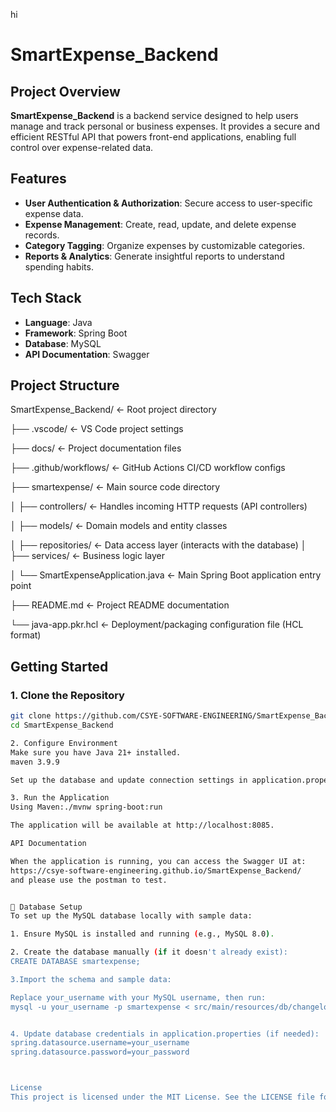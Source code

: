 hi
# SmartExpense_Backend

## Project Overview

**SmartExpense_Backend** is a backend service designed to help users manage and track personal or business expenses. It provides a secure and efficient RESTful API that powers front-end applications, enabling full control over expense-related data.

## Features

- **User Authentication & Authorization**: Secure access to user-specific expense data.
- **Expense Management**: Create, read, update, and delete expense records.
- **Category Tagging**: Organize expenses by customizable categories.
- **Reports & Analytics**: Generate insightful reports to understand spending habits.

## Tech Stack

- **Language**: Java
- **Framework**: Spring Boot
- **Database**: MySQL
- **API Documentation**: Swagger

## Project Structure

SmartExpense_Backend/               ← Root project directory

├── .vscode/                        ← VS Code project settings

├── docs/                           ← Project documentation files

├── .github/workflows/             ← GitHub Actions CI/CD workflow configs

├── smartexpense/                  ← Main source code directory

│   ├── controllers/               ← Handles incoming HTTP requests (API controllers)

│   ├── models/                    ← Domain models and entity classes

│   ├── repositories/              ← Data access layer (interacts with the database)
│   ├── services/                  ← Business logic layer

│   └── SmartExpenseApplication.java ← Main Spring Boot application entry point

├── README.md                      ← Project README documentation

└── java-app.pkr.hcl               ← Deployment/packaging configuration file (HCL format)

## Getting Started

### 1. Clone the Repository

```bash
git clone https://github.com/CSYE-SOFTWARE-ENGINEERING/SmartExpense_Backend.git
cd SmartExpense_Backend

2. Configure Environment
Make sure you have Java 21+ installed.
maven 3.9.9

Set up the database and update connection settings in application.properties or application.yml.

3. Run the Application
Using Maven:./mvnw spring-boot:run

The application will be available at http://localhost:8085.

API Documentation

When the application is running, you can access the Swagger UI at:
https://csye-software-engineering.github.io/SmartExpense_Backend/
and please use the postman to test.


🧩 Database Setup
To set up the MySQL database locally with sample data:

1. Ensure MySQL is installed and running (e.g., MySQL 8.0).

2. Create the database manually (if it doesn't already exist):
CREATE DATABASE smartexpense;

3.Import the schema and sample data:

Replace your_username with your MySQL username, then run:
mysql -u your_username -p smartexpense < src/main/resources/db/changelog/smartexpense.sql


4. Update database credentials in application.properties (if needed):
spring.datasource.username=your_username
spring.datasource.password=your_password



License
This project is licensed under the MIT License. See the LICENSE file for details.




